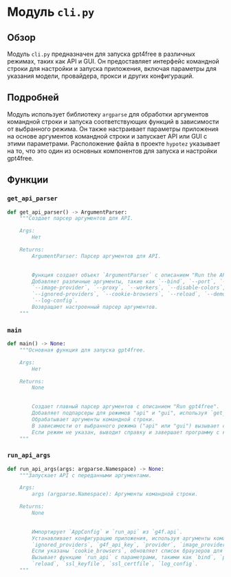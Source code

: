 # Модуль `cli.py`

## Обзор

Модуль `cli.py` предназначен для запуска gpt4free в различных режимах, таких как API и GUI. Он предоставляет интерфейс командной строки для настройки и запуска приложения, включая параметры для указания модели, провайдера, прокси и других конфигураций.

## Подробней

Модуль использует библиотеку `argparse` для обработки аргументов командной строки и запуска соответствующих функций в зависимости от выбранного режима. Он также настраивает параметры приложения на основе аргументов командной строки и запускает API или GUI с этими параметрами. Расположение файла в проекте `hypotez` указывает на то, что это один из основных компонентов для запуска и настройки gpt4free.

## Функции

### `get_api_parser`

```python
def get_api_parser() -> ArgumentParser:
    """Создает парсер аргументов для API.

    Args:
        Нет

    Returns:
        ArgumentParser: Парсер аргументов для API.

    
        Функция создает объект `ArgumentParser` с описанием "Run the API and GUI".
        Добавляет различные аргументы, такие как `--bind`, `--port`, `--debug`, `--gui`, `--model`, `--provider`,
        `--image-provider`, `--proxy`, `--workers`, `--disable-colors`, `--ignore-cookie-files`, `--g4f-api-key`,
        `--ignored-providers`, `--cookie-browsers`, `--reload`, `--demo`, `--ssl-keyfile`, `--ssl-certfile`,
        `--log-config`.
        Возвращает настроенный парсер аргументов.
    """
```

### `main`

```python
def main() -> None:
    """Основная функция для запуска gpt4free.

    Args:
        Нет

    Returns:
        None

    
        Создает главный парсер аргументов с описанием "Run gpt4free".
        Добавляет подпарсеры для режимов "api" и "gui", используя `get_api_parser` и `gui_parser` соответственно.
        Обрабатывает аргументы командной строки.
        В зависимости от выбранного режима ("api" или "gui") вызывает соответствующие функции `run_api_args` или `run_gui_args`.
        Если режим не указан, выводит справку и завершает программу с кодом ошибки 1.
    """
```

### `run_api_args`

```python
def run_api_args(args: argparse.Namespace) -> None:
    """Запускает API с переданными аргументами.

    Args:
        args (argparse.Namespace): Аргументы командной строки.

    Returns:
        None

    
        Импортирует `AppConfig` и `run_api` из `g4f.api`.
        Устанавливает конфигурацию приложения, используя аргументы командной строки, такие как `ignore_cookie_files`,
        `ignored_providers`, `g4f_api_key`, `provider`, `image_provider`, `proxy`, `model`, `gui`, `demo`.
        Если указаны `cookie_browsers`, обновляет список браузеров для получения cookie.
        Вызывает функцию `run_api` с параметрами, такими как `bind`, `port`, `debug`, `workers`, `use_colors`,
        `reload`, `ssl_keyfile`, `ssl_certfile`, `log_config`.
    """